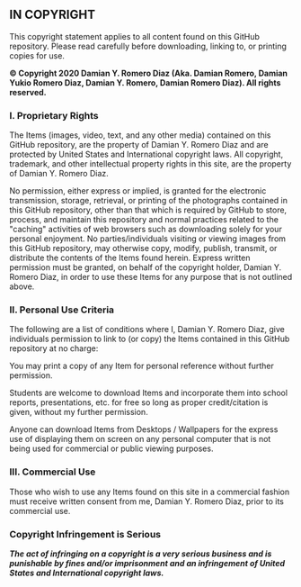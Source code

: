 ## IN COPYRIGHT

This copyright statement applies to all content found on this GitHub repository. Please read carefully before downloading, linking to, or printing copies for use.

**© Copyright 2020 Damian Y. Romero Diaz (Aka. Damian Romero, Damian Yukio Romero Diaz, Damian Y. Romero, Damian Romero Diaz). All rights reserved.**

### I. Proprietary Rights

The Items (images, video, text, and any other media) contained on this GitHub repository, are the property of Damian Y. Romero Diaz and are protected by United States and International copyright laws. All copyright, trademark, and other intellectual property rights in this site, are the property of Damian Y. Romero Diaz.

No permission, either express or implied, is granted for the electronic transmission, storage, retrieval, or printing of the photographs contained in this GitHub repository, other than that which is required by GitHub to store, process, and maintain this repository and normal practices related to the "caching" activities of web browsers such as downloading solely for your personal enjoyment. No parties/individuals visiting or viewing images from this GitHub repository, may otherwise copy, modify, publish, transmit, or distribute the contents of the Items found herein. Express written permission must be granted, on behalf of the copyright holder, Damian Y. Romero Diaz, in order to use these Items for any purpose that is not outlined above.


### II. Personal Use Criteria

The following are a list of conditions where I, Damian Y. Romero Diaz, give individuals permission to link to (or copy) the Items contained in this GitHub repository at no charge:

You may print a copy of any Item for personal reference without  further permission.

Students are welcome to download Items and incorporate them into school reports, presentations, etc. for free so long as proper credit/citation is given, without my further permission.

Anyone can download Items from Desktops / Wallpapers for the express use of displaying them on screen on any personal computer that is not being used for commercial or public viewing purposes.


### III. Commercial Use

Those who wish to use any Items found on this site in a commercial fashion must receive written consent from me, Damian Y. Romero Diaz, prior to its commercial use.

### Copyright Infringement is Serious


***The act of infringing on a copyright is a very serious business and is punishable by fines and/or imprisonment and an infringement of United States and International copyright laws.***
